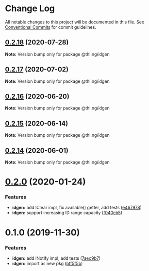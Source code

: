 # Change Log

All notable changes to this project will be documented in this file.
See [Conventional Commits](https://conventionalcommits.org) for commit guidelines.

## [0.2.18](https://github.com/thi-ng/umbrella/compare/@thi.ng/idgen@0.2.17...@thi.ng/idgen@0.2.18) (2020-07-28)

**Note:** Version bump only for package @thi.ng/idgen





## [0.2.17](https://github.com/thi-ng/umbrella/compare/@thi.ng/idgen@0.2.16...@thi.ng/idgen@0.2.17) (2020-07-02)

**Note:** Version bump only for package @thi.ng/idgen





## [0.2.16](https://github.com/thi-ng/umbrella/compare/@thi.ng/idgen@0.2.15...@thi.ng/idgen@0.2.16) (2020-06-20)

**Note:** Version bump only for package @thi.ng/idgen





## [0.2.15](https://github.com/thi-ng/umbrella/compare/@thi.ng/idgen@0.2.14...@thi.ng/idgen@0.2.15) (2020-06-14)

**Note:** Version bump only for package @thi.ng/idgen





## [0.2.14](https://github.com/thi-ng/umbrella/compare/@thi.ng/idgen@0.2.13...@thi.ng/idgen@0.2.14) (2020-06-01)

**Note:** Version bump only for package @thi.ng/idgen





# [0.2.0](https://github.com/thi-ng/umbrella/compare/@thi.ng/idgen@0.1.0...@thi.ng/idgen@0.2.0) (2020-01-24)

### Features

* **idgen:** add IClear impl, fix available() getter, add tests ([e467978](https://github.com/thi-ng/umbrella/commit/e467978f7cd3e82b188ce40631f7367d8e9cebdd))
* **idgen:** support increasing ID range capacity ([f040eb5](https://github.com/thi-ng/umbrella/commit/f040eb5cb04e458e753fb37fa4dc2fc32a3e0e8c))

# 0.1.0 (2019-11-30)

### Features

* **idgen:** add INotify impl, add tests ([7aec9b7](https://github.com/thi-ng/umbrella/commit/7aec9b7e7cd0d335e90bd50f5fb47c7b72188fbf))
* **idgen:** import as new pkg ([bff5f5b](https://github.com/thi-ng/umbrella/commit/bff5f5b66d05449c79e5087385bdecc43594a700))
